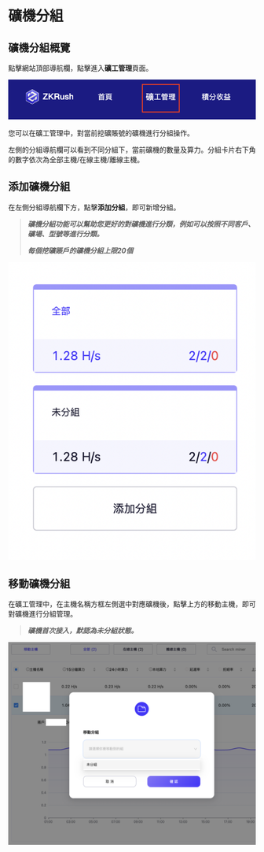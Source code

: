 # 礦機分組

## 礦機分組概覽

點擊網站頂部導航欄，點擊進入**礦工管理**頁面。

![alt enter_workers](../_media/enter_workers.png ':size=70%')

您可以在礦工管理中，對當前挖礦賬號的礦機進行分組操作。

左側的分組導航欄可以看到不同分組下，當前礦機的數量及算力。分組卡片右下角的數字依次為全部主機/在線主機/離線主機。



## 添加礦機分組

在左側分組導航欄下方，點擊**添加分組**，即可新增分組。

> ***礦機分組功能可以幫助您更好的對礦機進行分類，例如可以按照不同客戶、礦場、型號等進行分類。***
>
> ***每個挖礦賬戶的礦機分組上限20個***

![alt add_worker_group](../_media/add_worker_group.png ':size=30%')




## 移動礦機分組

在礦工管理中，在主機名稱方框左側選中對應礦機後，點擊上方的移動主機，即可對礦機進行分組管理。

> ***礦機首次接入，默認為未分組狀態。***

![alt move_worker_group](../_media/move_worker_group.png ':size=70%')

